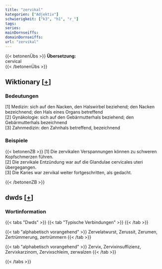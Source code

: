 ```yaml
---
title: "zervikal"
kategorien: ["Adjektiv"]
schwierigkeit: ["k3", "h1", "r_"]
tags:
series:
mainDornseiffs:
domainDornseiffs:
url: "zervikal"
---
```


{{< betonenÜbs >}}
**Übersetzung:**  
cervical  
{{< /betonenÜbs >}}

## Wiktionary [[+](https://de.wiktionary.org/wiki/zervikal)]

### Bedeutungen
[1] Medizin: sich auf den Nacken, den Halswirbel beziehend; den Nacken bezeichnend; den Hals eines Organs betreffend  
[2] Gynäkologie: sich auf den Gebärmutterhals beziehend; den Gebärmutterhals bezeichnend  
[3] Zahnmedizin: den Zahnhals betreffend, bezeichnend  

### Beispiele
{{< betonenZB >}}
[1] Die zervikalen Verspannungen können zu schweren Kopfschmerzen führen.  
[2] Die zervikale Entzündung war auf die Glandulae cervicales uteri übergegangen.  
[3] Die Karies war zervikal weiter fortgeschritten, als gedacht.  

{{< /betonenZB >}}


## dwds [[+](https://www.dwds.de/wb/zervikal)]

### Wortinformation
{{< tabs "Dwds" >}}
{{< tab "Typische Verbindungen" >}}
{{< /tab >}}

{{< tab "alphabetisch vorangehend" >}}
Zervelatwurst, Zerussit, Zerumen, Zertrümmerung, zertrümmern
{{< /tab >}}

{{< tab "alphabetisch vorangehend" >}}
Zervix, Zervixinsuffizienz, Zervixkarzinom, Zervixschleim, zerwalzen
{{< /tab >}}

{{< /tabs >}}

